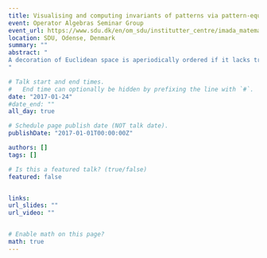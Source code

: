 ```yaml
---
title: Visualising and computing invariants of patterns via pattern-equivariant Poincaré duality
event: Operator Algebras Seminar Group
event_url: https://www.sdu.dk/en/om_sdu/institutter_centre/imada_matematik_og_datalogi/matematikkollokvier
location: SDU, Odense, Denmark
summary: ""
abstract: "
A decoration of Euclidean space is aperiodically ordered if it lacks translational symmetry and yet is still, in a some sense, highly ordered. The most famous examples of aperiodic order are the Penrose tilings which, despite lacking translational symmetries, have the property that any given finite patch may be found within some fixed radius (depending only on that patch) of any point of the tiling. In this talk I shall explain how one begins to study these systems topologically, by associating to them moduli spaces of associated families of patterns. These techniques are closely related to approaches via noncommutative geometry, which establish a connection to physical properties of quasicrystals based upon these patterns. Topological invariants of these \'pattern spaces\' may often by interpreted in a highly geometric way via the so-called patternequivariant (PE) formalism, first introduced by Kellendonk and Putnam. I shall explain how these invariants can be given approachable alternative depictions via a Poincaré duality result, using the Penrose tilings as our running example. The resulting PE homology groups can be directly computed for tilings with a hierarchical structure. The PE homology may be incorporated into a calculation of the Čech cohomology of the Euclidean hull of the Penrose tilings.
"

# Talk start and end times.
#   End time can optionally be hidden by prefixing the line with `#`.
date: "2017-01-24"
#date_end: ""
all_day: true

# Schedule page publish date (NOT talk date).
publishDate: "2017-01-01T00:00:00Z"

authors: []
tags: []

# Is this a featured talk? (true/false)
featured: false


links:
url_slides: ""
url_video: ""


# Enable math on this page?
math: true
---
```


